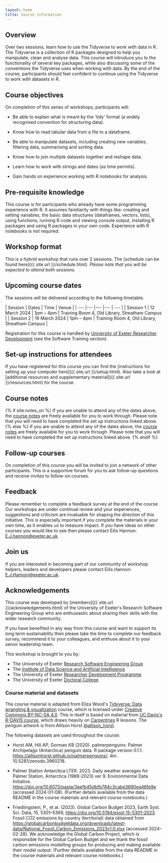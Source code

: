 ```yaml
---
layout: home
title: Course Information
---
```



## Overview

Over two sessions, learn how to use the Tidyverse to work with data in R. The
Tidyverse is a collection of R packages designed to help you manipulate, clean
and analyse data. This course will introduce you to the functionality of several
key packages, while also discussing some of the conventions the Tidyverse uses
when working with data. By the end of the course, participants should feel
confident to continue using the Tidyverse to work with datasets in R.


## Course objectives

On completion of this series of workshops, participants will:

- Be able to explain what is meant by the 'tidy' format (a widely recognised
  convention for structuring data).

- Know how to read tabular data from a file to a dataframe.

- Be able to manipulate datasets, including creating new variables, filtering
  data, summarising and sorting data.

- Know how to join multiple datasets together and reshape data.

- Learn how to work with strings and dates (as time permits).

- Gain hands on experience working with R notebooks for analysis.


## Pre-requisite knowledge

This course is for participants who already have some programming experience
with R. It assumes familiarity with things like: creating and setting variables,
the basic data structures (dataframes, vectors, lists), using functions, running
R code and viewing console output, installing R packages and using R packages in
your own code. Experience with R notebooks is _not_ required.


## Workshop format

This is a hybrid workshop that runs over 2 sessions. The
[schedule can be found here]({{ site.url }}/schedule.html). _Please note that you will be
expected to attend both sessions._


## Upcoming course dates

The sessions will be delivered according to the following timetable.

| Session | Dates | Time  | Venue |
| --- |--- |--- |--- | --- |
| Session 1 | 12 March 2024 | 1pm – 4pm | Training Room 4, Old Library, Streatham Campus |
| Session 2 | 19 March 2024 | 1pm – 4pm | Training Room 4, Old Library, Streatham Campus |


Registration for this course is handled by
<a href="https://www.exeter.ac.uk/research/doctoralcollege/early-career-researchers/traininganddevelopment/rdprogramme/" target="_blank" rel="external noreferrer">University of Exeter Researcher Development</a> (see the Software Training section).


## Set-up instructions for attendees

If you have registered for this course you can find the
[instructions for setting up your computer here]({{ site.url }}/setup.html). Also take a look
at [additional resources and supplementary material]({{ site.url }}/resources.html) for the
course.


## Course notes

{% if site.notes_on %}
If you are unable to attend any of the dates above, the
<a href="{{ site.url }}/contents.html">course notes</a> are freely available
for you to work through. Please note that you will need to have completed the
set up instructions linked above.
{% else %}
If you are unable to attend any of the dates above, the
<a href="{{ site.url }}/contents_off.html">course notes</a> are freely available
for you to work through. Please note that you will need to have completed the
set up instructions linked above.
{% endif %}


## Follow-up courses

On completion of this course you will be invited to join a network of other
participants. This is a supportive forum for you to ask follow-up questions and
receive invites to follow-on courses.


## Feedback

Please remember to complete a feedback survey at the end of the course. Our
workshops are under continual review and your experiences, suggestions and
criticism are invaluable for shaping the direction of this initiative. This is
especially important if you complete the materials in your own time, as it
enables us to measure impact. If you have ideas on other courses you would like
to see then please contact Eilis Hannon: <E.J.hannon@exeter.ac.uk>.


## Join us

If you are interested in becoming part of our community of workshop helpers,
leaders and developers please contact Eilis Hannon: <E.J.Hannon@exeter.ac.uk>.


## Acknowledgements

This course was developed by
[members]({{ site.url }}/acknowledgements.html) of the
University of Exeter's Research Software Engineering Group
who are enthusiastic about sharing their skills with the wider research
community.

If you have benefited in any way from this course and want to support its long term
sustainability then please take the time to complete our feedback survey,
recommend it to your colleagues, and enthuse about it to your senior leadership
team.

This workshop is brought to you by:

- The University of Exeter <a href="https://www.exeter.ac.uk/research/idsai/team/researchsoftwareengineers/" target="_blank" rel="external noreferrer">Research Software Engineering Group</a>
- The <a href="https://www.exeter.ac.uk/research/idsai/" target="_blank" rel="external noreferrer">Institute of Data Science and Artificial Intelligence</a>
- The University of Exeter <a href="https://www.exeter.ac.uk/research/doctoralcollege/early-career-researchers/traininganddevelopment/rdprogramme/" target="_blank" rel="external noreferrer">Researcher Development Programme</a>
- The University of Exeter <a href="https://www.exeter.ac.uk/research/doctoralcollege/" target="_blank" rel="external noreferrer">Doctoral College</a>

### Course material and datasets

The course material is adapted from Eliza Wood's
<a href="https://liza-wood.github.io/tidyverse_intro/" target="_blank" rel="external noreferrer">Tidyverse: Data wrangling & visualization</a>
course, which is licensed under
<a href="https://creativecommons.org/licenses/by-nc-sa/4.0/" target="_blank" rel="external noreferrer">Creative Commons BY-NC-SA 4.0</a>.
This in itself is based on material from <a href="https://gge-ucd.github.io/R-DAVIS/index.html" target="_blank" rel="external noreferrer">UC Davis's R-DAVIS course</a>,
which draws heavily on <a href="https://datacarpentry.org/R-ecology-lesson/" target="_blank" rel="external noreferrer">Carpentries</a> R lessons.
The penguin artwork is from Allison Horst <a href="https://allisonhorst.com/" target="_blank" rel="external noreferrer">@allison_horst</a>.

The following datasets are used throughout the course:

- Horst AM, Hill AP, Gorman KB (2020). palmerpenguins: Palmer Archipelago
  (Antarctica) penguin data. R package version 0.1.1.
  <a href="https://allisonhorst.github.io/palmerpenguins/" target="_blank" rel="external noreferrer">https://allisonhorst.github.io/palmerpenguins/</a>.
  doi: 10.5281/zenodo.3960218.

- Palmer Station Antarctica LTER. 2023. Daily weather averages for Palmer Station,
  Antarctica (1989-2023) ver 9. Environmental Data Initiative.
  <a href="https://doi.org/10.6073/pasta/3eefb45dbfb784c3cabe3690ea46fe9e" target="_blank" rel="external noreferrer">https://doi.org/10.6073/pasta/3eefb45dbfb784c3cabe3690ea46fe9e</a>
  (accessed 2024-01-08). (Further details available from the data README in the
  course materials and relevant course notebooks.)

- Friedlingstein, P., et al. (2023). Global Carbon Budget 2023, Earth Syst. Sci.
  Data, 15, 5301–5369, <a href="https://doi.org/10.5194/essd-15-5301-2023" target="_blank" rel="external noreferrer">https://doi.org/10.5194/essd-15-5301-2023</a>.
  Fossil CO2 emissions by country (territorial) data obtained from
  <a href="https://globalcarbonbudgetdata.org/downloads/latest-data/National_Fossil_Carbon_Emissions_2023v1.0.xlsx" target="_blank" rel="external noreferrer">https://globalcarbonbudgetdata.org/downloads/latest-data/National_Fossil_Carbon_Emissions_2023v1.0.xlsx</a>
  (accessed 2024-02-28). We acknowledge the Global Carbon Project, which is
  responsible for the Global Carbon Budget and we thank the fossil carbon
  emissions modelling groups for producing and making available their model
  output. (Further details available from the data README in the course
  materials and relevant course notebooks.)
